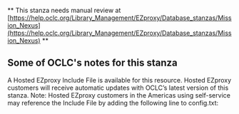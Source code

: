 ** This stanza needs manual review at [https://help.oclc.org/Library_Management/EZproxy/Database_stanzas/Mission_Nexus](https://help.oclc.org/Library_Management/EZproxy/Database_stanzas/Mission_Nexus) **

## Some of OCLC's notes for this stanza

A Hosted EZproxy Include File is available for this resource. Hosted EZproxy customers will receive automatic updates with OCLC&rsquo;s latest version of this stanza. Note: Hosted EZproxy customers in the Americas using self-service may reference the Include File by adding the following line to config.txt:

&nbsp;

&nbsp;
